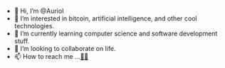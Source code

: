 - 👋 Hi, I’m @Auriol
- 👀 I’m interested in bitcoin, artificial intelligence, and other cool technologies.
- 🌱 I’m currently learning computer science and software development stuff.
- 💞️ I’m looking to collaborate on life.
- 📫 How to reach me ...[😶‍🌫️](https://www.youtube.com/watch?v=xvFZjo5PgG0)

<!---
Auriol/Auriol is a ✨ special ✨ repository because its `README.md` (this file) appears on your GitHub profile.
You can click the Preview link to take a look at your changes.
--->
